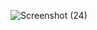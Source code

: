 ![Screenshot (24)](https://github.com/Anuragroyan/TheCounterApp/assets/38952781/9f12a358-17f6-41e9-956c-62cd04722802)
